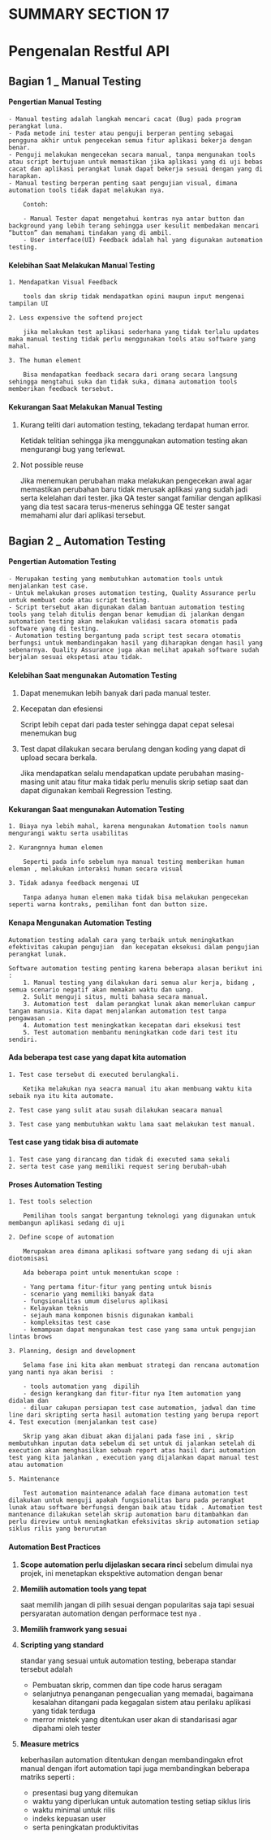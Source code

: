 # SUMMARY SECTION 17
# Pengenalan Restful API

## Bagian 1 _ Manual Testing

#### Pengertian Manual Testing
    - Manual testing adalah langkah mencari cacat (Bug) pada program perangkat luna.
    - Pada metode ini tester atau penguji berperan penting sebagai pengguna akhir untuk pengecekan semua fitur aplikasi bekerja dengan benar.
    - Penguji melakukan mengecekan secara manual, tanpa mengunakan tools atau script bertujuan untuk memastikan jika aplikasi yang di uji bebas cacat dan aplikasi perangkat lunak dapat bekerja sesuai dengan yang di harapkan.
    - Manual testing berperan penting saat pengujian visual, dimana automation tools tidak dapat melakukan nya.
        
        Contoh: 
        
        - Manual Tester dapat mengetahui kontras nya antar button dan background yang lebih terang sehingga user kesulit membedakan mencari “button” dan memahami tindakan yang di ambil.
        - User interface(UI) Feedback adalah hal yang digunakan automation testing.

#### Kelebihan Saat Melakukan Manual Testing
    1. Mendapatkan Visual Feedback
        
        tools dan skrip tidak mendapatkan opini maupun input mengenai tampilan UI 
        
    2. Less expensive the softend project
        
        jika melakukan test aplikasi sederhana yang tidak terlalu updates maka manual testing tidak perlu menggunakan tools atau software yang mahal.
        
    3. The human element
        
        Bisa mendapatkan feedback secara dari orang secara langsung sehingga mengtahui suka dan tidak suka, dimana automation tools memberikan feedback tersebut.
        
#### Kekurangan Saat Melakukan Manual Testing
1. Kurang teliti dari automation testing, tekadang terdapat human error. 

    Ketidak telitian sehingga jika menggunakan automation testing akan mengurangi bug yang terlewat.
    
2. Not possible reuse  
    
    Jika menemukan perubahan maka melakukan pengecekan awal agar memastikan perubahan baru tidak merusak aplikasi yang sudah jadi serta kelelahan dari tester.  jika QA tester sangat familiar dengan aplikasi yang dia test sacara terus-menerus sehingga QE tester sangat memahami alur dari aplikasi tersebut.

## Bagian 2 _ Automation Testing

#### Pengertian Automation Testing
    - Merupakan testing yang membutuhkan automation tools untuk menjalankan test case.
    - Untuk melakukan proses automation testing, Quality Assurance perlu untuk membuat code atau script testing.
    - Script tersebut akan digunakan dalam bantuan automation testing tools yang telah ditulis dengan benar kemudian di jalankan dengan automation testing akan melakukan validasi sacara otomatis pada software yang di testing.
    - Automation testing bergantung pada script test secara otomatis berfungsi untuk membandingakan hasil yang diharapkan dengan hasil yang sebenarnya. Quality Assurance juga akan melihat apakah software sudah berjalan sesuai ekspetasi atau tidak.

#### Kelebihan Saat mengunakan Automation Testing
1. Dapat menemukan lebih banyak dari pada manual tester.

2. Kecepatan dan efesiensi
    
    Script lebih cepat dari pada tester sehingga dapat cepat selesai menemukan bug
    
3. Test dapat dilakukan secara berulang dengan koding yang dapat di upload secara berkala. 
    
    Jika mendapatkan selalu mendapatkan update perubahan masing-masing unit atau fitur maka tidak perlu menulis skrip setiap saat dan dapat digunakan kembali Regression Testing.

#### Kekurangan Saat mengunakan Automation Testing
    1. Biaya nya lebih mahal, karena mengunakan Automation tools namun mengurangi waktu serta usabilitas

    2. Kurangnnya human elemen 
        
        Seperti pada info sebelum nya manual testing memberikan human eleman , melakukan interaksi human secara visual 
        
    3. Tidak adanya feedback mengenai UI
        
        Tanpa adanya human elemen maka tidak bisa melakukan pengecekan seperti warna kontraks, pemilihan font dan button size.

#### Kenapa Mengunakan Automation Testing
    
    Automation testing adalah cara yang terbaik untuk meningkatkan efektivitas cakupan pengujian  dan kecepatan eksekusi dalam pengujian perangkat lunak. 
    
    Software automation testing penting karena beberapa alasan berikut ini :
        1. Manual testing yang dilakukan dari semua alur kerja, bidang , semua scenario negatif akan memakan waktu dan uang.
        2. Sulit menguji situs, multi bahasa secara manual.
        3. Automation test  dalam perangkat lunak akan memerlukan campur tangan manusia. Kita dapat menjalankan automation test tanpa pengawasan .
        4. Automation test meningkatkan kecepatan dari eksekusi test
        5. Test automation membantu meningkatkan code dari test itu sendiri.

#### Ada beberapa test case yang dapat kita automation
    1. Test case tersebut di executed berulangkali.
        
        Ketika melakukan nya seacra manual itu akan membuang waktu kita sebaik nya itu kita automate.
        
    2. Test case yang sulit atau susah dilakukan seacara manual

    3. Test case yang membutuhkan waktu lama saat melakukan test manual.

#### Test case yang tidak bisa di automate
    1. Test case yang dirancang dan tidak di executed sama sekali  
    2. serta test case yang memiliki request sering berubah-ubah

#### Proses Automation Testing
    1. Test tools selection
        
        Pemilihan tools sangat bergantung teknologi yang digunakan untuk membangun aplikasi sedang di uji
        
    2. Define scope of automation 
        
        Merupakan area dimana aplikasi software yang sedang di uji akan diotomisasi
        
        Ada beberapa point untuk menentukan scope :
        
        - Yang pertama fitur-fitur yang penting untuk bisnis
        - scenario yang memiliki banyak data
        - fungsionalitas umum diselurus aplikasi
        - Kelayakan teknis
        - sejauh mana komponen bisnis digunakan kambali
        - kompleksitas test case
        - kemampuan dapat mengunakan test case yang sama untuk pengujian lintas brows

    3. Planning, design and development 
        
        Selama fase ini kita akan membuat strategi dan rencana automation yang nanti nya akan berisi  : 
        
        - tools automation yang  dipilih
        - design kerangkang dan fitur-fitur nya Item automation yang didalam dan
        - diluar cakupan persiapan test case automation, jadwal dan time line dari skripting serta hasil automation testing yang berupa report
    4. Test execution (menjalankan test case)
        
        Skrip yang akan dibuat akan dijalani pada fase ini , skrip membutuhkan inputan data sebelum di set untuk di jalankan setelah di execution akan menghasilkan sebuah report atas hasil dari automation test yang kita jalankan , execution yang dijalankan dapat manual test atau automation 
        
    5. Maintenance 
        
        Test automation maintenance adalah face dimana automation test dilakukan untuk menguji apakah fungsionalitas baru pada perangkat lunak atau software berfungsi dengan baik atau tidak . Automation test mantenance dilakukan setelah skrip automation baru ditambahkan dan perlu direview untuk meningkatkan efeksivitas skrip automation setiap siklus rilis yang berurutan 
        
#### Automation Best Practices

1. **Scope automation perlu dijelaskan secara rinci** sebelum dimulai nya projek, ini menetapkan ekspektive automation dengan benar 
2. **Memilih automation tools yang tepat** 
    
    saat memilih jangan di pilih sesuai dengan popularitas saja tapi sesuai persyaratan automation dengan performace test nya .
    
3. **Memilih framwork yang sesuai** 
4. **Scripting yang standard**
    
    standar yang sesuai untuk automation testing, beberapa standar tersebut adalah 
    
    - Pembuatan skrip, commen dan tipe code harus seragam
    - selanjutnya penanganan pengecualian yang memadai, bagaimana kesalahan ditangani pada kegagalan sistem atau perilaku aplikasi yang tidak terduga
    - merror mistek yang ditentukan user akan di standarisasi  agar dipahami oleh tester
5. **Measure metrics**
    
    keberhasilan automation ditentukan dengan membandingakn efrot manual dengan ifort automation tapi juga membandingkan beberapa matriks seperti : 
    
    - presentasi bug yang ditemukan
    - waktu yang diperlukan untuk automation testing setiap siklus liris
    - waktu minimal untuk rilis
    - indeks kepuasan user
    - serta peningkatan produktivitas